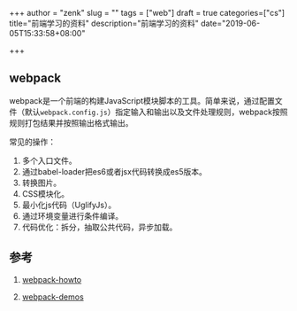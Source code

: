 +++
author = "zenk"
slug = ""
tags = ["web"]
draft = true
categories=["cs"]
title="前端学习的资料"
description="前端学习的资料"
date="2019-06-05T15:33:58+08:00"

+++

## webpack

webpack是一个前端的构建JavaScript模块脚本的工具。简单来说，通过配置文件（默认`webpack.config.js`）指定输入和输出以及文件处理规则，webpack按照规则打包结果并按照输出格式输出。

常见的操作：

1. 多个入口文件。
2. 通过babel-loader把es6或者jsx代码转换成es5版本。
3. 转换图片。
4. CSS模块化。
5. 最小化js代码（UglifyJs）。
6. 通过环境变量进行条件编译。
7. 代码优化：拆分，抽取公共代码，异步加载。

## 参考

1. [webpack-howto](https://github.com/petehunt/webpack-howto)

2. [webpack-demos](https://github.com/ruanyf/webpack-demos)